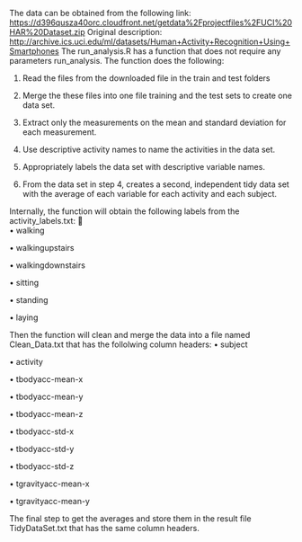 The data can be obtained from the following link: https://d396qusza40orc.cloudfront.net/getdata%2Fprojectfiles%2FUCI%20HAR%20Dataset.zip
Original description: http://archive.ics.uci.edu/ml/datasets/Human+Activity+Recognition+Using+Smartphones
The run_analysis.R has a function that does not require any parameters run_analysis. The function does the following:

1.	Read the files from the downloaded file in the train and test folders

2.	Merge the these files into one file training and the test sets to create one data set.

3.	Extract only the measurements on the mean and standard deviation for each measurement. 

4.	Use descriptive activity names to name the activities in the data set.

5.	Appropriately labels the data set with descriptive variable names. 

6.	From the data set in step 4, creates a second, independent tidy data set with the average of each variable for each activity and each subject.

Internally, the function will obtain the following labels from the activity_labels.txt:
	
•	walking

•	walkingupstairs

•	walkingdownstairs

•	sitting

•	standing

•	laying


Then the function will clean and merge the data into a file named Clean_Data.txt that has the follolwing column headers:
•	subject

•	activity

•	tbodyacc-mean-x 

•	tbodyacc-mean-y 

•	tbodyacc-mean-z 

•	tbodyacc-std-x 

•	tbodyacc-std-y 

•	tbodyacc-std-z 

•	tgravityacc-mean-x 

•	tgravityacc-mean-y

The final step to get the averages and store them in the result file TidyDataSet.txt that has the same column headers.
